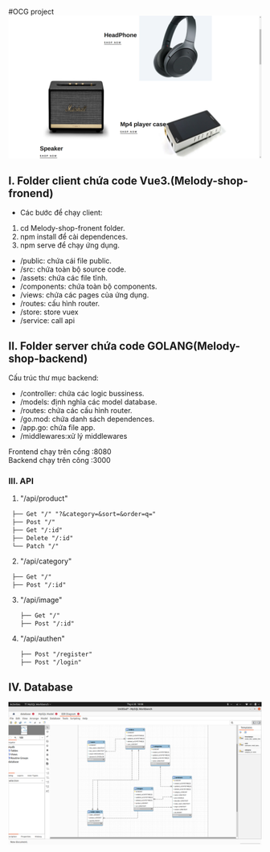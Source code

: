 #OCG project
![image info](./Home.png)

## I. Folder client chứa code Vue3.(Melody-shop-fronend)

- Các bước để chạy client:

1. cd Melody-shop-fronent folder.
2. npm install để cài dependences.
3. npm serve để chạy ứng dụng.

- /public: chứa cái file public.
- /src: chứa toàn bộ source code.
- /assets: chứa các file tĩnh.
- /components: chứa toàn bộ components.
- /views: chứa các pages của ứng dụng.
- /routes: cấu hình router.
- /store: store vuex
- /service: call api

## II. Folder server chứa code GOLANG(Melody-shop-backend)

Cấu trúc thư mục backend:

- /controller: chứa các logic bussiness.
- /models: định nghĩa các model database.
- /routes: chứa các cấu hình router.
- /go.mod: chứa danh sách dependences.
- /app.go: chứa file app.
- /middlewares:xử lý middlewares

Frontend chạy trên cổng :8080 <br>
Backend chạy trên công :3000

### III. API

1. "/api/product"

```
 ├── Get "/" "?&category=&sort=&order=q="
 ├── Post "/"
 ├── Get "/:id"
 ├── Delete "/:id"
 └── Patch "/"
```

2. "/api/category"

```
 ├── Get "/"
 ├── Post "/:id"
```

3. "/api/image"
   ```
   ├── Get "/"
   ├── Post "/:id"
   ```
4. "/api/authen"
   ```
   ├── Post "/register"
   ├── Post "/login"
   ```

## IV. Database

![image info](./database.png)
